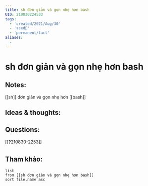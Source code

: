 ```yaml
---
title: sh đơn giản và gọn nhẹ hơn bash
UID: 210830224533
tags:
  - 'created/2021/Aug/30'
  - 'seed🥜'
  - 'permanent/fact'
aliases:
  - 
---
```

# sh đơn giản và gọn nhẹ hơn bash

## Notes:
[[sh]] đơn giản và gọn nhẹ hơn [[bash]]

## Ideas & thoughts:

## Questions:
[[❓210830-2253]]

## Tham khảo:
```dataview
list
from [[sh đơn giản và gọn nhẹ hơn bash]]
sort file.name asc
```